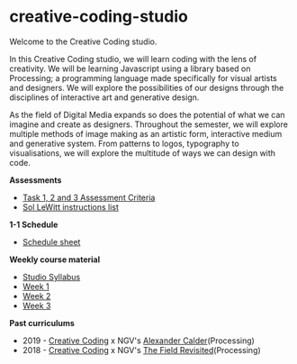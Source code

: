 # creative-coding-studio
Welcome to the Creative Coding studio.

In this Creative Coding studio, we will learn coding with the lens of creativity. We will be learning Javascript using a library based on Processing; a programming language made specifically for visual artists and designers. We will explore the possibilities of our designs through the disciplines of interactive art and generative design. 

As the field of Digital Media expands so does the potential of what we can imagine and create as designers. Throughout the semester, we will explore multiple methods of image making as an artistic form, interactive medium and generative system. From patterns to logos, typography to visualisations, we will explore the multitude of ways we can design with code.

**Assessments**
  - [Task 1, 2 and 3 Assessment Criteria](https://github.com/melaniehuang/creative-coding-studio/blob/master/course-files/2020-assessment-criteria.pdf)
  - [Sol LeWitt instructions list](https://github.com/melaniehuang/creative-coding-studio/blob/master/course-files/lewitt-instructions.pdf)

**1-1 Schedule**
  - [Schedule sheet](https://docs.google.com/spreadsheets/d/1jBFTvYcMNeGUyoPuFVU3g5cbonb0MAVqky0fK5KJjj8/edit?usp=sharing)
  
**Weekly course material**
  - [Studio Syllabus](https://github.com/melaniehuang/creative-coding-studio/blob/master/course-files/2020-studio-summary.pdf)
  - [Week 1](https://github.com/melaniehuang/creative-coding-studio/blob/master/course-material/week-01.md)
  - [Week 2](https://github.com/melaniehuang/creative-coding-studio/blob/master/course-material/week-02.md)
  - [Week 3](https://github.com/melaniehuang/creative-coding-studio/blob/master/course-material/week-03.md)

**Past curriculums**
  - 2019 - [Creative Coding](https://github.com/melaniehuang/creative-coding-studio/blob/master/2019) x NGV's [Alexander Calder](https://www.ngv.vic.gov.au/exhibition/alexander-calder/)(Processing)
  - 2018 - [Creative Coding](https://github.com/melaniehuang/creative-coding-studio/blob/master/2018) x NGV's [The Field Revisited](https://www.ngv.vic.gov.au/exhibition/the-field-revisited/)(Processing)